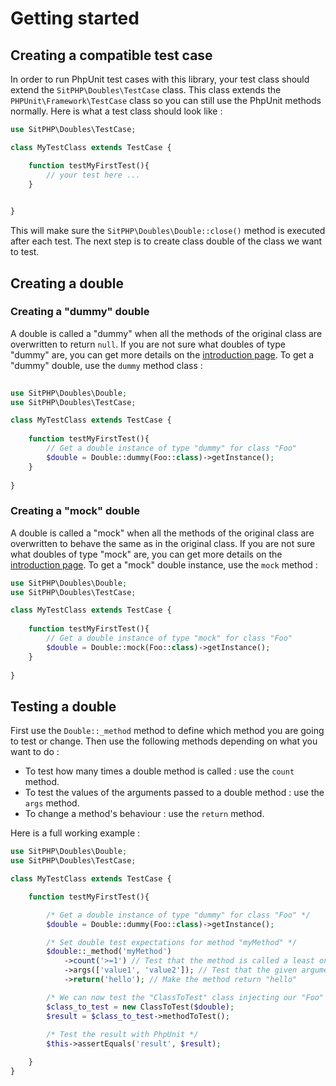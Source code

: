 # Getting started

## Creating a compatible test case

In order to run PhpUnit test cases with this library, your test class should extend the `SitPHP\Doubles\TestCase` class. This
class extends the  `PHPUnit\Framework\TestCase` class so you can still use the PhpUnit methods normally. Here is what a
test class should look like :

```php
use SitPHP\Doubles\TestCase;

class MyTestClass extends TestCase {

    function testMyFirstTest(){
        // your test here ...
    }
    

}
```

This will make sure the `SitPHP\Doubles\Double::close()` method is executed after each test. The next step is to create class
double of the class we want to test.

## Creating a double

### Creating a "dummy" double

A double is called a "dummy" when all the methods of the original class are overwritten to return `null`. If you are not
sure what doubles of type "dummy" are, you can get more details on the [introduction page](/doc/intro). To get a "dummy"
double, use the `dummy` method class :

```php 
   
use SitPHP\Doubles\Double;
use SitPHP\Doubles\TestCase;

class MyTestClass extends TestCase {
    
    function testMyFirstTest(){
        // Get a double instance of type "dummy" for class "Foo"
        $double = Double::dummy(Foo::class)->getInstance();
    }
    
}
```

### Creating a "mock" double

A double is called a "mock" when all the methods of the original class are overwritten to behave the same as in the
original class. If you are not sure what doubles of type "mock" are, you can get more details on
the [introduction page](/doc/intro). To get a "mock" double instance, use the `mock` method :

```php
use SitPHP\Doubles\Double;
use SitPHP\Doubles\TestCase;

class MyTestClass extends TestCase {
    
    function testMyFirstTest(){
        // Get a double instance of type "mock" for class "Foo"
        $double = Double::mock(Foo::class)->getInstance();
    }
    
}
```

## Testing a double

First use the `Double::_method` method to define which method you are going to test or change. Then use the following
methods depending on what you want to do :

- To test how many times a double method is called : use the `count` method.
- To test the values of the arguments passed to a double method : use the `args` method.
- To change a method's behaviour : use the `return` method.

Here is a full working example :

```php
use SitPHP\Doubles\Double;
use SitPHP\Doubles\TestCase;

class MyTestClass extends TestCase {

    function testMyFirstTest(){

        /* Get a double instance of type "dummy" for class "Foo" */
        $double = Double::dummy(Foo::class)->getInstance();

        /* Set double test expectations for method "myMethod" */
        $double::_method('myMethod')
            ->count('>=1') // Test that the method is called a least one time
            ->args(['value1', 'value2']); // Test that the given arguments are "value1" and "value2"
            ->return('hello'); // Make the method return "hello"

        /* We can now test the "ClassToTest" class injecting our "Foo" class double */
        $class_to_test = new ClassToTest($double);
        $result = $class_to_test->methodToTest();
        
        /* Test the result with PhpUnit */
        $this->assertEquals('result', $result);

    }
}
```